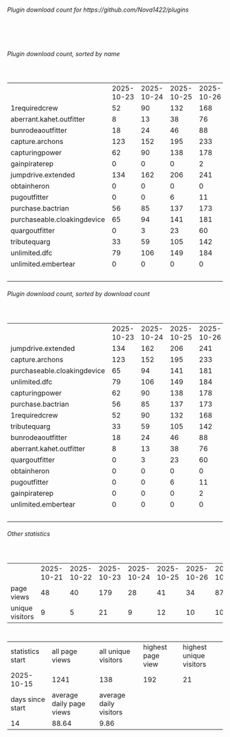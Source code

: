 <h6>Plugin download count for https://github.com/Nova1422/plugins</h6><br>
<br>
<h6>Plugin download count, sorted by name</h6><sub><sup><br>
<table>
	<tr>
		<td></td>
		<td>2025-10-23</td>
		<td>2025-10-24</td>
		<td>2025-10-25</td>
		<td>2025-10-26</td>
		<td>2025-10-27</td>
		<td>2025-10-28</td>
		<td>2025-10-29</td>
		<td>today +</td>
	</tr>
	<tr>
		<td>1requiredcrew</td>
		<td>52</td>
		<td>90</td>
		<td>132</td>
		<td>168</td>
		<td>205</td>
		<td>237</td>
		<td>248</td>
		<td>+ 11</td>
	</tr>
	<tr>
		<td>aberrant.kahet.outfitter</td>
		<td>8</td>
		<td>13</td>
		<td>38</td>
		<td>76</td>
		<td>118</td>
		<td>155</td>
		<td>167</td>
		<td>+ 12</td>
	</tr>
	<tr>
		<td>bunrodeaoutfitter</td>
		<td>18</td>
		<td>24</td>
		<td>46</td>
		<td>88</td>
		<td>125</td>
		<td>162</td>
		<td>174</td>
		<td>+ 12</td>
	</tr>
	<tr>
		<td>capture.archons</td>
		<td>123</td>
		<td>152</td>
		<td>195</td>
		<td>233</td>
		<td>270</td>
		<td>301</td>
		<td>311</td>
		<td>+ 10</td>
	</tr>
	<tr>
		<td>capturingpower</td>
		<td>62</td>
		<td>90</td>
		<td>138</td>
		<td>178</td>
		<td>215</td>
		<td>249</td>
		<td>259</td>
		<td>+ 10</td>
	</tr>
	<tr>
		<td>gainpiraterep</td>
		<td>0</td>
		<td>0</td>
		<td>0</td>
		<td>2</td>
		<td>9</td>
		<td>10</td>
		<td>14</td>
		<td>+ 4</td>
	</tr>
	<tr>
		<td>jumpdrive.extended</td>
		<td>134</td>
		<td>162</td>
		<td>206</td>
		<td>241</td>
		<td>279</td>
		<td>319</td>
		<td>330</td>
		<td>+ 11</td>
	</tr>
	<tr>
		<td>obtainheron</td>
		<td>0</td>
		<td>0</td>
		<td>0</td>
		<td>0</td>
		<td>20</td>
		<td>56</td>
		<td>67</td>
		<td>+ 11</td>
	</tr>
	<tr>
		<td>pugoutfitter</td>
		<td>0</td>
		<td>0</td>
		<td>6</td>
		<td>11</td>
		<td>17</td>
		<td>18</td>
		<td>18</td>
		<td></td>
	</tr>
	<tr>
		<td>purchase.bactrian</td>
		<td>56</td>
		<td>85</td>
		<td>137</td>
		<td>173</td>
		<td>209</td>
		<td>242</td>
		<td>256</td>
		<td>+ 14</td>
	</tr>
	<tr>
		<td>purchaseable.cloakingdevice</td>
		<td>65</td>
		<td>94</td>
		<td>141</td>
		<td>181</td>
		<td>217</td>
		<td>249</td>
		<td>263</td>
		<td>+ 14</td>
	</tr>
	<tr>
		<td>quargoutfitter</td>
		<td>0</td>
		<td>3</td>
		<td>23</td>
		<td>60</td>
		<td>100</td>
		<td>134</td>
		<td>147</td>
		<td>+ 13</td>
	</tr>
	<tr>
		<td>tributequarg</td>
		<td>33</td>
		<td>59</td>
		<td>105</td>
		<td>142</td>
		<td>178</td>
		<td>208</td>
		<td>220</td>
		<td>+ 12</td>
	</tr>
	<tr>
		<td>unlimited.dfc</td>
		<td>79</td>
		<td>106</td>
		<td>149</td>
		<td>184</td>
		<td>220</td>
		<td>249</td>
		<td>260</td>
		<td>+ 11</td>
	</tr>
	<tr>
		<td>unlimited.embertear</td>
		<td>0</td>
		<td>0</td>
		<td>0</td>
		<td>0</td>
		<td>2</td>
		<td>3</td>
		<td>3</td>
		<td></td>
	</tr>
	<tr>
		<td></td>
		<td></td>
		<td></td>
		<td></td>
		<td></td>
		<td></td>
		<td></td>
		<td>2737</td>
		<td>145</td>
	</tr>
</table>
</sub></sup>
<h6>Plugin download count, sorted by download count</h6><sub><sup><br>
<table>
	<tr>
		<td></td>
		<td>2025-10-23</td>
		<td>2025-10-24</td>
		<td>2025-10-25</td>
		<td>2025-10-26</td>
		<td>2025-10-27</td>
		<td>2025-10-28</td>
		<td>2025-10-29</td>
		<td>today +</td>
	</tr>
	<tr>
		<td>jumpdrive.extended</td>
		<td>134</td>
		<td>162</td>
		<td>206</td>
		<td>241</td>
		<td>279</td>
		<td>319</td>
		<td>330</td>
		<td>+ 11</td>
	</tr>
	<tr>
		<td>capture.archons</td>
		<td>123</td>
		<td>152</td>
		<td>195</td>
		<td>233</td>
		<td>270</td>
		<td>301</td>
		<td>311</td>
		<td>+ 10</td>
	</tr>
	<tr>
		<td>purchaseable.cloakingdevice</td>
		<td>65</td>
		<td>94</td>
		<td>141</td>
		<td>181</td>
		<td>217</td>
		<td>249</td>
		<td>263</td>
		<td>+ 14</td>
	</tr>
	<tr>
		<td>unlimited.dfc</td>
		<td>79</td>
		<td>106</td>
		<td>149</td>
		<td>184</td>
		<td>220</td>
		<td>249</td>
		<td>260</td>
		<td>+ 11</td>
	</tr>
	<tr>
		<td>capturingpower</td>
		<td>62</td>
		<td>90</td>
		<td>138</td>
		<td>178</td>
		<td>215</td>
		<td>249</td>
		<td>259</td>
		<td>+ 10</td>
	</tr>
	<tr>
		<td>purchase.bactrian</td>
		<td>56</td>
		<td>85</td>
		<td>137</td>
		<td>173</td>
		<td>209</td>
		<td>242</td>
		<td>256</td>
		<td>+ 14</td>
	</tr>
	<tr>
		<td>1requiredcrew</td>
		<td>52</td>
		<td>90</td>
		<td>132</td>
		<td>168</td>
		<td>205</td>
		<td>237</td>
		<td>248</td>
		<td>+ 11</td>
	</tr>
	<tr>
		<td>tributequarg</td>
		<td>33</td>
		<td>59</td>
		<td>105</td>
		<td>142</td>
		<td>178</td>
		<td>208</td>
		<td>220</td>
		<td>+ 12</td>
	</tr>
	<tr>
		<td>bunrodeaoutfitter</td>
		<td>18</td>
		<td>24</td>
		<td>46</td>
		<td>88</td>
		<td>125</td>
		<td>162</td>
		<td>174</td>
		<td>+ 12</td>
	</tr>
	<tr>
		<td>aberrant.kahet.outfitter</td>
		<td>8</td>
		<td>13</td>
		<td>38</td>
		<td>76</td>
		<td>118</td>
		<td>155</td>
		<td>167</td>
		<td>+ 12</td>
	</tr>
	<tr>
		<td>quargoutfitter</td>
		<td>0</td>
		<td>3</td>
		<td>23</td>
		<td>60</td>
		<td>100</td>
		<td>134</td>
		<td>147</td>
		<td>+ 13</td>
	</tr>
	<tr>
		<td>obtainheron</td>
		<td>0</td>
		<td>0</td>
		<td>0</td>
		<td>0</td>
		<td>20</td>
		<td>56</td>
		<td>67</td>
		<td>+ 11</td>
	</tr>
	<tr>
		<td>pugoutfitter</td>
		<td>0</td>
		<td>0</td>
		<td>6</td>
		<td>11</td>
		<td>17</td>
		<td>18</td>
		<td>18</td>
		<td></td>
	</tr>
	<tr>
		<td>gainpiraterep</td>
		<td>0</td>
		<td>0</td>
		<td>0</td>
		<td>2</td>
		<td>9</td>
		<td>10</td>
		<td>14</td>
		<td>+ 4</td>
	</tr>
	<tr>
		<td>unlimited.embertear</td>
		<td>0</td>
		<td>0</td>
		<td>0</td>
		<td>0</td>
		<td>2</td>
		<td>3</td>
		<td>3</td>
		<td></td>
	</tr>
	<tr>
		<td></td>
		<td></td>
		<td></td>
		<td></td>
		<td></td>
		<td></td>
		<td></td>
		<td>2737</td>
		<td>145</td>
	</tr>
</table>
</sub></sup>
<h6>Other statistics</h6><sub><sup><br>
<table>
	<tr>
		<td> </td>
		<td>2025-10-21</td>
		<td>2025-10-22</td>
		<td>2025-10-23</td>
		<td>2025-10-24</td>
		<td>2025-10-25</td>
		<td>2025-10-26</td>
		<td>2025-10-27</td>
		<td>2025-10-28</td>
		<td>2025-10-29</td>
	</tr>
	<tr>
		<td>page views</td>
		<td>48</td>
		<td>40</td>
		<td>179</td>
		<td>28</td>
		<td>41</td>
		<td>34</td>
		<td>87</td>
		<td>46</td>
		<td>4</td>
	</tr>
	<tr>
		<td>unique visitors</td>
		<td>9</td>
		<td>5</td>
		<td>21</td>
		<td>9</td>
		<td>12</td>
		<td>10</td>
		<td>10</td>
		<td>11</td>
		<td>4</td>
	</tr>
</table>
<br>
<table>
	<tr>
		<td>statistics start</td>
		<td>all page views</td>
		<td>all unique visitors</td>
		<td>highest page view</td>
		<td>highest unique visitors</td>
	</tr>
	<tr>
		<td>2025-10-15</td>
		<td>1241</td>
		<td>138</td>
		<td>192</td>
		<td>21</td>
	</tr>
	<tr>
		<td>days since start</td>
		<td>average daily page views</td>
		<td>average daily visitors</td>
		<td></td>
		<td></td>
	</tr>
	<tr>
		<td>14</td>
		<td>88.64</td>
		<td>9.86</td>
		<td></td>
		<td></td>
	</tr>
</table>
</sub></sup>
